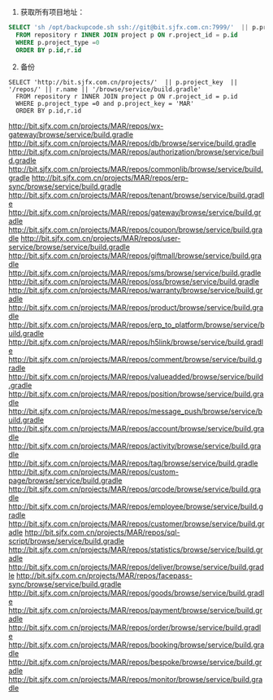 
1. 获取所有项目地址：

```sql
SELECT 'sh /opt/backupcode.sh ssh://git@bit.sjfx.com.cn:7999/'  || p.project_key  ||  '/' || r.name || '.git '|| p.name || '-' || r.name
  FROM repository r INNER JOIN project p ON r.project_id = p.id
  WHERE p.project_type =0
  ORDER BY p.id,r.id
```
2. 备份


```
SELECT 'http://bit.sjfx.com.cn/projects/'  || p.project_key  ||  '/repos/' || r.name || '/browse/service/build.gradle'
  FROM repository r INNER JOIN project p ON r.project_id = p.id
  WHERE p.project_type =0 and p.project_key = 'MAR'
  ORDER BY p.id,r.id
```

http://bit.sjfx.com.cn/projects/MAR/repos/wx-gateway/browse/service/build.gradle
http://bit.sjfx.com.cn/projects/MAR/repos/db/browse/service/build.gradle
http://bit.sjfx.com.cn/projects/MAR/repos/authorization/browse/service/build.gradle
http://bit.sjfx.com.cn/projects/MAR/repos/commonlib/browse/service/build.gradle
http://bit.sjfx.com.cn/projects/MAR/repos/erp-sync/browse/service/build.gradle
http://bit.sjfx.com.cn/projects/MAR/repos/tenant/browse/service/build.gradle
http://bit.sjfx.com.cn/projects/MAR/repos/gateway/browse/service/build.gradle
http://bit.sjfx.com.cn/projects/MAR/repos/coupon/browse/service/build.gradle
http://bit.sjfx.com.cn/projects/MAR/repos/user-service/browse/service/build.gradle
http://bit.sjfx.com.cn/projects/MAR/repos/giftmall/browse/service/build.gradle
http://bit.sjfx.com.cn/projects/MAR/repos/sms/browse/service/build.gradle
http://bit.sjfx.com.cn/projects/MAR/repos/oss/browse/service/build.gradle
http://bit.sjfx.com.cn/projects/MAR/repos/warranty/browse/service/build.gradle
http://bit.sjfx.com.cn/projects/MAR/repos/product/browse/service/build.gradle
http://bit.sjfx.com.cn/projects/MAR/repos/erp_to_platform/browse/service/build.gradle
http://bit.sjfx.com.cn/projects/MAR/repos/h5link/browse/service/build.gradle
http://bit.sjfx.com.cn/projects/MAR/repos/comment/browse/service/build.gradle
http://bit.sjfx.com.cn/projects/MAR/repos/valueadded/browse/service/build.gradle
http://bit.sjfx.com.cn/projects/MAR/repos/position/browse/service/build.gradle
http://bit.sjfx.com.cn/projects/MAR/repos/message_push/browse/service/build.gradle
http://bit.sjfx.com.cn/projects/MAR/repos/account/browse/service/build.gradle
http://bit.sjfx.com.cn/projects/MAR/repos/activity/browse/service/build.gradle
http://bit.sjfx.com.cn/projects/MAR/repos/tag/browse/service/build.gradle
http://bit.sjfx.com.cn/projects/MAR/repos/custom-page/browse/service/build.gradle
http://bit.sjfx.com.cn/projects/MAR/repos/qrcode/browse/service/build.gradle
http://bit.sjfx.com.cn/projects/MAR/repos/employee/browse/service/build.gradle
http://bit.sjfx.com.cn/projects/MAR/repos/customer/browse/service/build.gradle
http://bit.sjfx.com.cn/projects/MAR/repos/sql-script/browse/service/build.gradle
http://bit.sjfx.com.cn/projects/MAR/repos/statistics/browse/service/build.gradle
http://bit.sjfx.com.cn/projects/MAR/repos/deliver/browse/service/build.gradle
http://bit.sjfx.com.cn/projects/MAR/repos/facepass-sync/browse/service/build.gradle
http://bit.sjfx.com.cn/projects/MAR/repos/goods/browse/service/build.gradle
http://bit.sjfx.com.cn/projects/MAR/repos/payment/browse/service/build.gradle
http://bit.sjfx.com.cn/projects/MAR/repos/order/browse/service/build.gradle
http://bit.sjfx.com.cn/projects/MAR/repos/booking/browse/service/build.gradle
http://bit.sjfx.com.cn/projects/MAR/repos/bespoke/browse/service/build.gradle
http://bit.sjfx.com.cn/projects/MAR/repos/monitor/browse/service/build.gradle